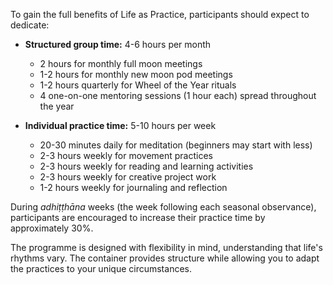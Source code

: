 To gain the full benefits of Life as Practice, participants should expect to dedicate:

-   **Structured group time:** 4-6 hours per month
    -   2 hours for monthly full moon meetings
    -   1-2 hours for monthly new moon pod meetings
    -   1-2 hours quarterly for Wheel of the Year rituals
    -   4 one-on-one mentoring sessions (1 hour each) spread throughout the year

-   **Individual practice time:** 5-10 hours per week
    -   20-30 minutes daily for meditation (beginners may start with less)
    -   2-3 hours weekly for movement practices
    -   2-3 hours weekly for reading and learning activities
    -   2-3 hours weekly for creative project work
    -   1-2 hours weekly for journaling and reflection

During *adhiṭṭhāna* weeks (the week following each seasonal observance), participants are encouraged to increase their practice time by approximately 30%.

The programme is designed with flexibility in mind, understanding that life's rhythms vary. The container provides structure while allowing you to adapt the practices to your unique circumstances.